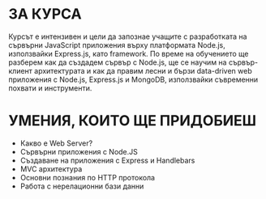 # ЗА КУРСА
Курсът е интензивен и цели да запознае учащите с разработката на сървърни JavaScript приложения върху платформата Node.js, използвайки Express.js, като framework. По време на обучението ще разберем как да създадем сървър с Node.js, ще се научим на сървър-клиент архитектурата и как да правим лесни и бързи data-driven web приложения с Node.js, Express.js и MongoDB, използвайки съвременни похвати и инструменти.

# УМЕНИЯ, КОИТО ЩЕ ПРИДОБИЕШ
- Какво е Web Server?
- Сървърни приложения с Node.JS
- Създаване на приложения с Express и Handlebars
- MVC архитектура
- Основни познания по HTTP протокола
- Работа с нерелационни бази данни
